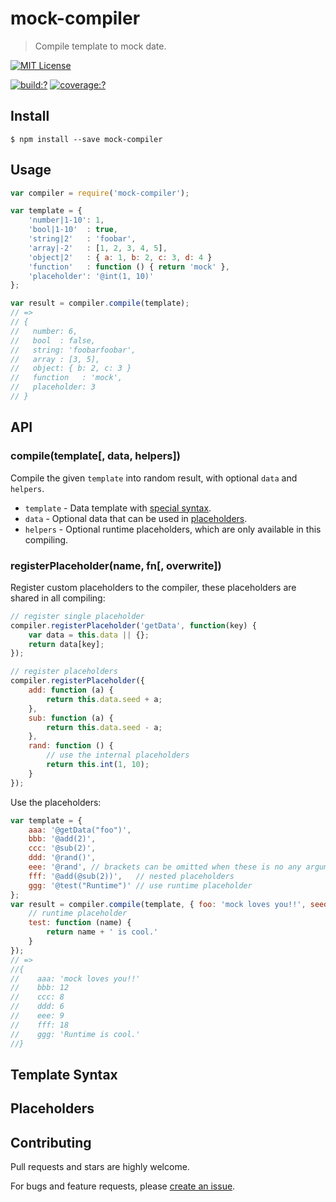 # mock-compiler

> Compile template to mock date.

[![MIT License](https://img.shields.io/badge/license-MIT_License-green.svg?style=flat-square)](https://github.com/mock-end/mock-compiler/blob/master/LICENSE)

[![build:?](https://img.shields.io/travis/mock-end/mock-compiler/master.svg?style=flat-square)](https://travis-ci.org/mock-end/mock-compiler)
[![coverage:?](https://img.shields.io/coveralls/mock-end/mock-compiler/master.svg?style=flat-square)](https://coveralls.io/github/mock-end/mock-compiler)


## Install

```
$ npm install --save mock-compiler
```

## Usage

```js
var compiler = require('mock-compiler');

var template = {
    'number|1-10': 1,
    'bool|1-10'  : true,
    'string|2'   : 'foobar',
    'array|-2'   : [1, 2, 3, 4, 5],
    'object|2'   : { a: 1, b: 2, c: 3, d: 4 }
    'function'   : function () { return 'mock' },
    'placeholder': '@int(1, 10)'
};

var result = compiler.compile(template);
// => 
// {
//   number: 6,
//   bool  : false,
//   string: 'foobarfoobar',
//   array : [3, 5],
//   object: { b: 2, c: 3 }
//   function   : 'mock',
//   placeholder: 3
// }
```


## API


### compile(template[, data, helpers])

Compile the given `template` into random result, with optional `data` and `helpers`.
 
- `template` - Data template with [special syntax](#template-syntax).
- `data` - Optional data that can be used in [placeholders](#Placeholders).
- `helpers` - Optional runtime placeholders, which are only available in this compiling.


### registerPlaceholder(name, fn[, overwrite])

Register custom placeholders to the compiler, these placeholders are shared in all compiling:

```js
// register single placeholder
compiler.registerPlaceholder('getData', function(key) {
    var data = this.data || {};
    return data[key];
});

// register placeholders
compiler.registerPlaceholder({
    add: function (a) {
        return this.data.seed + a;
    },
    sub: function (a) {
        return this.data.seed - a;
    },
    rand: function () {
        // use the internal placeholders
        return this.int(1, 10);
    }
});
```

Use the placeholders:

```js
var template = {
    aaa: '@getData("foo")',
    bbb: '@add(2)',
    ccc: '@sub(2)',
    ddd: '@rand()',
    eee: '@rand', // brackets can be omitted when these is no any argument.
    fff: '@add(@sub(2))',   // nested placeholders
    ggg: '@test("Runtime")' // use runtime placeholder
};
var result = compiler.compile(template, { foo: 'mock loves you!!', seed: 10 }, {
    // runtime placeholder
    test: function (name) {
        return name + ' is cool.'
    }
});
// =>
//{
//    aaa: 'mock loves you!!'
//    bbb: 12
//    ccc: 8
//    ddd: 6
//    eee: 9
//    fff: 18
//    ggg: 'Runtime is cool.'
//}

```

## Template Syntax


## Placeholders


## Contributing

Pull requests and stars are highly welcome.

For bugs and feature requests, please [create an issue](https://github.com/mock-end/mock-compiler/issues/new).
